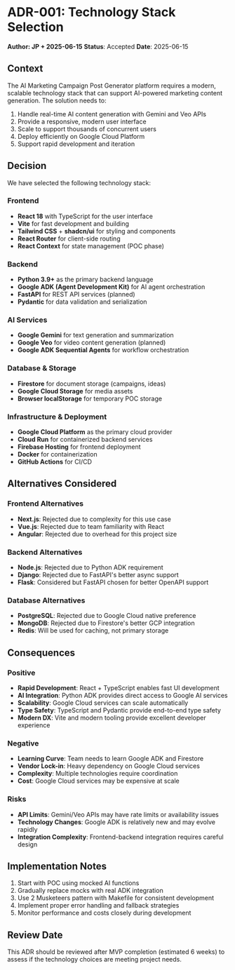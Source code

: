 # ADR-001: Technology Stack Selection

**Author: JP + 2025-06-15**
**Status**: Accepted
**Date**: 2025-06-15

## Context

The AI Marketing Campaign Post Generator platform requires a modern, scalable technology stack that can support AI-powered marketing content generation. The solution needs to:

1. Handle real-time AI content generation with Gemini and Veo APIs
2. Provide a responsive, modern user interface
3. Scale to support thousands of concurrent users
4. Deploy efficiently on Google Cloud Platform
5. Support rapid development and iteration

## Decision

We have selected the following technology stack:

### Frontend
- **React 18** with TypeScript for the user interface
- **Vite** for fast development and building
- **Tailwind CSS** + **shadcn/ui** for styling and components
- **React Router** for client-side routing
- **React Context** for state management (POC phase)

### Backend
- **Python 3.9+** as the primary backend language
- **Google ADK (Agent Development Kit)** for AI agent orchestration
- **FastAPI** for REST API services (planned)
- **Pydantic** for data validation and serialization

### AI Services
- **Google Gemini** for text generation and summarization
- **Google Veo** for video content generation (planned)
- **Google ADK Sequential Agents** for workflow orchestration

### Database & Storage
- **Firestore** for document storage (campaigns, ideas)
- **Google Cloud Storage** for media assets
- **Browser localStorage** for temporary POC storage

### Infrastructure & Deployment
- **Google Cloud Platform** as the primary cloud provider
- **Cloud Run** for containerized backend services
- **Firebase Hosting** for frontend deployment
- **Docker** for containerization
- **GitHub Actions** for CI/CD

## Alternatives Considered

### Frontend Alternatives
- **Next.js**: Rejected due to complexity for this use case
- **Vue.js**: Rejected due to team familiarity with React
- **Angular**: Rejected due to overhead for this project size

### Backend Alternatives
- **Node.js**: Rejected due to Python ADK requirement
- **Django**: Rejected due to FastAPI's better async support
- **Flask**: Considered but FastAPI chosen for better OpenAPI support

### Database Alternatives
- **PostgreSQL**: Rejected due to Google Cloud native preference
- **MongoDB**: Rejected due to Firestore's better GCP integration
- **Redis**: Will be used for caching, not primary storage

## Consequences

### Positive
- **Rapid Development**: React + TypeScript enables fast UI development
- **AI Integration**: Python ADK provides direct access to Google AI services
- **Scalability**: Google Cloud services can scale automatically
- **Type Safety**: TypeScript and Pydantic provide end-to-end type safety
- **Modern DX**: Vite and modern tooling provide excellent developer experience

### Negative
- **Learning Curve**: Team needs to learn Google ADK and Firestore
- **Vendor Lock-in**: Heavy dependency on Google Cloud services
- **Complexity**: Multiple technologies require coordination
- **Cost**: Google Cloud services may be expensive at scale

### Risks
- **API Limits**: Gemini/Veo APIs may have rate limits or availability issues
- **Technology Changes**: Google ADK is relatively new and may evolve rapidly
- **Integration Complexity**: Frontend-backend integration requires careful design

## Implementation Notes

1. Start with POC using mocked AI functions
2. Gradually replace mocks with real ADK integration
3. Use 2 Musketeers pattern with Makefile for consistent development
4. Implement proper error handling and fallback strategies
5. Monitor performance and costs closely during development

## Review Date

This ADR should be reviewed after MVP completion (estimated 6 weeks) to assess if the technology choices are meeting project needs. 